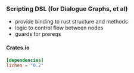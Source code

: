 ### Scripting DSL (for Dialogue Graphs, et al)

- provide binding to rust structure and methods
- logic to control flow between nodes
- guards for prereqs

#### Crates.io

```toml
[dependencies]
lichen = "0.2"
